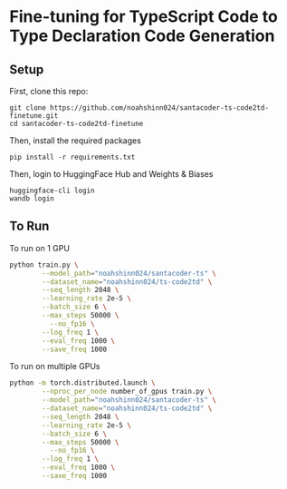 # Fine-tuning for TypeScript Code to Type Declaration Code Generation

## Setup

First, clone this repo:

```
git clone https://github.com/noahshinn024/santacoder-ts-code2td-finetune.git
cd santacoder-ts-code2td-finetune
```

Then, install the required packages

```
pip install -r requirements.txt
```

Then, login to HuggingFace Hub and Weights & Biases

```
huggingface-cli login
wandb login
```

## To Run
To run on 1 GPU

```bash
python train.py \
        --model_path="noahshinn024/santacoder-ts" \
        --dataset_name="noahshinn024/ts-code2td" \
        --seq_length 2048 \
        --learning_rate 2e-5 \
        --batch_size 6 \
        --max_steps 50000 \
	      --no_fp16 \
        --log_freq 1 \
        --eval_freq 1000 \
        --save_freq 1000
```

To run on multiple GPUs
```bash
python -m torch.distributed.launch \
        --nproc_per_node number_of_gpus train.py \
        --model_path="noahshinn024/santacoder-ts" \
        --dataset_name="noahshinn024/ts-code2td" \
        --seq_length 2048 \
        --learning_rate 2e-5 \
        --batch_size 6 \
        --max_steps 50000 \
	      --no_fp16 \
        --log_freq 1 \
        --eval_freq 1000 \
        --save_freq 1000
```

